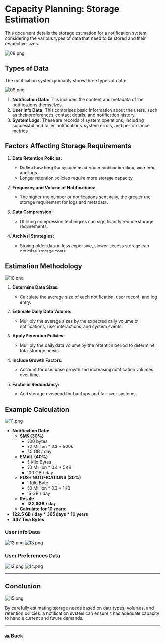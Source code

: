 # **Capacity Planning: Storage Estimation**

This document details the storage estimation for a notification system, considering the various types of data that need to be stored and their respective sizes.

![08.png](img/08.png)

## **Types of Data**

The notification system primarily stores three types of data:

![09.png](img/09.png)

1. **Notification Data:** This includes the content and metadata of the notifications themselves.  
2. **User Info Data:** This comprises basic information about the users, such as their preferences, contact details, and notification history.  
3. **System Logs:** These are records of system operations, including successful and failed notifications, system errors, and performance metrics.

## **Factors Affecting Storage Requirements**

1. **Data Retention Policies:**

   * Define how long the system must retain notification data, user info, and logs.  
   * Longer retention policies require more storage capacity.  
2. **Frequency and Volume of Notifications:**

   * The higher the number of notifications sent daily, the greater the storage requirement for logs and metadata.  
3. **Data Compression:**

   * Utilizing compression techniques can significantly reduce storage requirements.  
4. **Archival Strategies:**

   * Storing older data in less expensive, slower-access storage can optimize storage costs.  


## **Estimation Methodology**

![10.png](img/10.png)

1. **Determine Data Sizes:**

   * Calculate the average size of each notification, user record, and log entry.  
2. **Estimate Daily Data Volume:**

   * Multiply the average sizes by the expected daily volume of notifications, user interactions, and system events.  
3. **Apply Retention Policies:**

   * Multiply the daily data volume by the retention period to determine total storage needs.  
4. **Include Growth Factors:**

   * Account for user base growth and increasing notification volumes over time.  
5. **Factor in Redundancy:**

   * Add storage overhead for backups and fail-over systems.


## **Example Calculation**

![11.png](img/11.png)

* **Notification Data:**   
  * **SMS (30%)**  
    * 500 bytes   
    * 50 Million \* 0.3 \* 500b  
    * 7.5 GB / day   
  * **EMAIL (40%)**  
    * 5 Kilo Bytes   
    * 50 Million \* 0.4 \* 5KB  
    * 100 GB / day   
  * **PUSH NOTIFICATIONS (30%)**  
    * 1 Kilo Byte  
    * 50 Million \* 0.3 \* 1KB  
    * 15 GB / day  
  * **Result:**	  
    * **122.5GB / day**  
  * **Calculate for 10 years:**  
* **122.5 GB / day \* 365 days \* 10 years**  
* **447 Tera Bytes**

### **User Info Data**

![12.png](img/12.png)
![13.png](img/13.png)

### **User Preferences Data**

![12.png](img/12.png)
![14.png](img/14.png)

--- 

## **Conclusion**

![15.png](img/15.png)

By carefully estimating storage needs based on data types, volumes, and retention policies, a notification system can ensure it has adequate capacity to handle current and future demands.

---

### 🔙 [Back](../README.md)